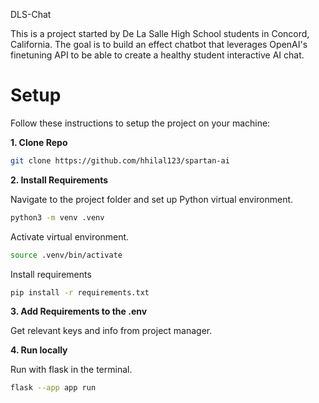 DLS-Chat

This is a project started by De La Salle High School students in Concord, California. The goal is to build an effect chatbot that leverages OpenAI's finetuning API to be able to create a healthy student interactive AI chat.

# Setup

Follow these instructions to setup the project on your machine:

**1. Clone Repo**

```zsh
git clone https://github.com/hhilal123/spartan-ai
```

**2. Install Requirements**

Navigate to the project folder and set up Python virtual environment.

```zsh
python3 -m venv .venv
```

Activate virtual environment.

```zsh
source .venv/bin/activate
```

Install requirements

```zsh
pip install -r requirements.txt
```

**3. Add Requirements to the .env**

Get relevant keys and info from project manager.

**4. Run locally**

Run with flask in the terminal.

```zsh
flask --app app run
```
